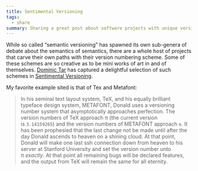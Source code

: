 ```yaml
---
title: Sentimental Versioning
tags:
  - share
summary: Sharing a great post about software projects with unique versioning schemes
---
```

While so called “semantic versioning” has spawned its own sub-genera of debate about the semantics of semantics, there are a whole host of projects that carve their own paths with their version numbering scheme. Some of these schemes are so creative as to be mini works of art in and of themselves. [Dominic Tar](https://twitter.com/dominictarr) has captured a delightful selection of such schemes in [Sentimental Versioning](http://sentimentalversioning.org/).

My favorite example sited is that of Tex and Metafont:

> In his seminal text layout system, TeX, and his equally brilliant typeface design system, METAFONT, Donald uses a versioning number system that asymptotically approaches perfection. The version numbers of TeX approach π (the current version is `3.14159265`) and the version numbers of METAFONT approach `e`. It has been prophesied that the last change not be made until after the day Donald ascends to heaven on a shining cloud. At that point, Donald will make one last ssh connection down from heaven to his server at Stanford University and set the version number unto π _exactly_. At that point all remaining bugs will be declared features, and the output from TeX will remain the same for all eternity.
